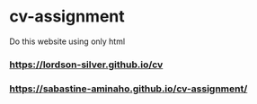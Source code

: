 # cv-assignment
Do this website using only html

### https://lordson-silver.github.io/cv

### https://sabastine-aminaho.github.io/cv-assignment/
